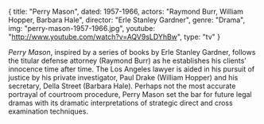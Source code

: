 {
  title: "Perry Mason",
  dated:  1957-1966,
  actors: "Raymond Burr, William Hopper, Barbara Hale",
  director: "Erle Stanley Gardner",
  genre: "Drama",
  img: "perry-mason-1957-1966.jpg",
  youtube: "http://www.youtube.com/watch?v=AQV9sLDYhBw",
  type: "tv"
}

_Perry Mason_, inspired by a series of books by Erle Stanley Gardner, follows the titular defense attorney (Raymond Burr) as he establishes his clients’ innocence time after time. The Los Angeles lawyer is aided in his pursuit of justice by his private investigator, Paul Drake (William Hopper) and his secretary, Della Street (Barbara Hale). Perhaps not the most accurate portrayal of courtroom procedure, Perry Mason set the bar for future legal dramas with its dramatic interpretations of strategic direct and cross examination techniques. 